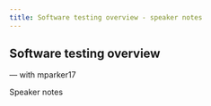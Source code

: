 ```yaml
---
title: Software testing overview - speaker notes
---
```


<section>

# Software testing overview
— with mparker17

Speaker notes

</section>
